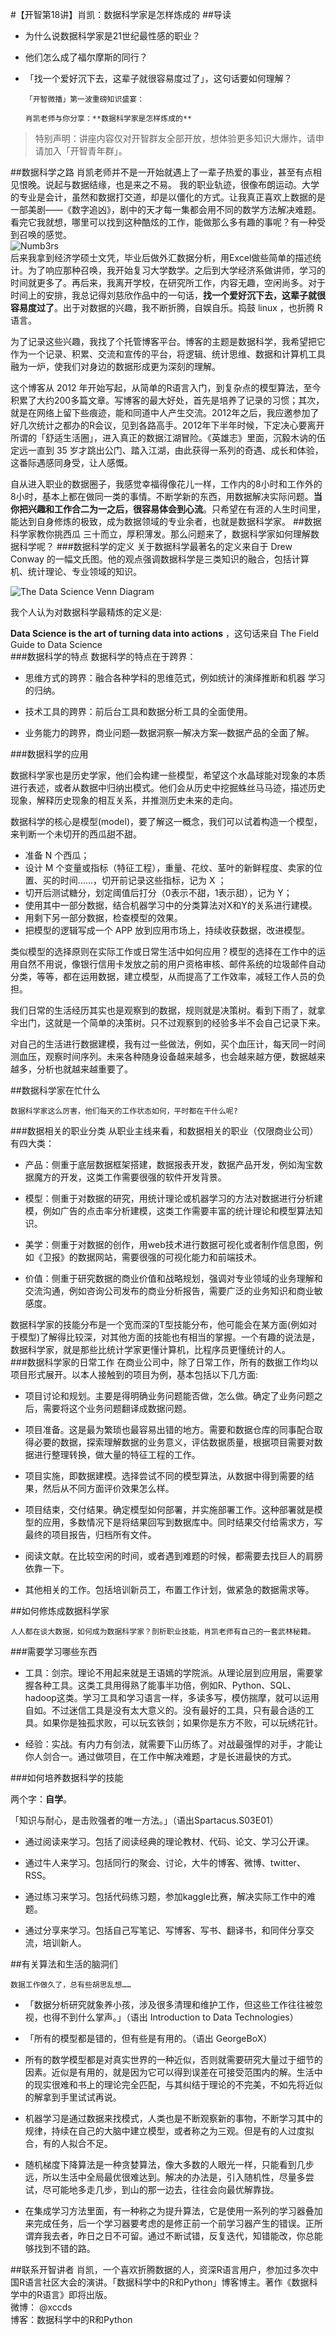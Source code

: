 #【开智第18讲】肖凯：数据科学家是怎样炼成的##导读* 为什么说数据科学家是21世纪最性感的职业？   
* 他们怎么成了福尔摩斯的同⾏？
* 「找一个爱好沉下去，这辈子就很容易度过了」，这句话要如何理解？
      「开智微播」第一波重磅知识盛宴：  

      肖凯老师与你分享：**数据科学家是怎样炼成的**

>特别声明：讲座内容仅对开智群友全部开放，想体验更多知识大爆炸，请申请加入「开智青年群」。  

  

##数据科学之路
    肖凯老师并不是一开始就遇上了一辈子热爱的事业，甚至有点相见恨晚。说起与数据结缘，也是来之不易。
我的职业轨迹，很像布朗运动。大学的专业是会计，虽然和数据打交道，却是以僵化的方式。让我真正喜欢上数据的是一部美剧——《数字追凶》，剧中的天才每一集都会用不同的数学方法解决难题。看完它我就想，哪里可以找到这种酷炫的工作，能做那么多有趣的事呢？有一种受到召唤的感觉。  
![Numb3rs]()  
后来我拿到经济学硕士文凭，毕业后做外汇数据分析，用Excel做些简单的描述统计。为了响应那种召唤，我开始复习大学数学。之后到大学经济系做讲师，学习的时间就更多了。再后来，我离开学校，在研究所工作，内容无趣，空闲尚多。对于时间上的安排，我总记得刘慈欣作品中的一句话，**找一个爱好沉下去，这辈子就很容易度过了**。出于对数据的兴趣，我不断折腾，自娱自乐。捣鼓 linux ，也折腾 R 语言。  为了记录这些兴趣，我找了个托管博客平台。博客的主题是数据科学，我希望把它作为一个记录、积累、交流和宣传的平台，将逻辑、统计思维、数据和计算机工具融为一炉，使我们对身边的数据形成更为深刻的理解。    
这个博客从 2012 年开始写起，从简单的R语言入门，到复杂点的模型算法，至今积累了大约200多篇文章。写博客的最大好处，首先是培养了记录的习惯；其次，就是在网络上留下些痕迹，能和同道中人产生交流。2012年之后，我应邀参加了好几次统计之都办的R会议，见到各路高手。2012年下半年时候，下定决心要离开所谓的「舒适生活圈」，进入真正的数据江湖冒险。《英雄志》里面，沉毅木讷的伍定远一直到 35 岁才跳出公门、踏入江湖，由此获得一系列的奇遇、成长和体验，这番际遇感同身受，让人感慨。  
自从进入职业的数据圈子，我感觉幸福得像花儿一样，工作内的8小时和工作外的8小时，基本上都在做同一类的事情。不断学新的东西，用数据解决实际问题。**当你把兴趣和工作合二为一之后，很容易体会到心流**。只希望在有涯的人生时间里，能达到自身修炼的极致，成为数据领域的专业余者，也就是数据科学家。
##数据科学家教你挑西瓜
    三⼗而立，厚积薄发。那么问题来了，数据科学家如何理解数据科学呢？
###数据科学的定义
关于数据科学最著名的定义来自于 Drew Conway 的一幅文氏图。他的观点强调数据科学是三类知识的融合，包括计算机、统计理论、专业领域的知识。
    
![The Data Science Venn Diagram]()
我个人认为对数据科学最精炼的定义是:
**Data Science is the art of turning data into actions** ，这句话来自 The Field Guide to Data Science   
###数据科学的特点
数据科学的特点在于跨界：    

* 思维⽅式的跨界：融合各种学科的思维范式，例如统计的演绎推断和机器  学习的归纳。  
* 技术⼯具的跨界：前后台⼯具和数据分析工具的全面使用。  
* 业务能力的跨界，商业问题—数据洞察—解决方案—数据产品的全面了解。
###数据科学的应用
数据科学家也是历史学家，他们会构建一些模型，希望这个水晶球能对现象的本质进行表述，或者从数据中归纳出模式。他们会从历史中挖掘蛛丝⻢马迹，描述历史现象，解释历史现象的相互关系，并推测历史未来的走向。    
数据科学的核心是模型(model)，要了解这一概念，我们可以试着构造一个模型，来判断一个未切开的西瓜甜不甜。  


* 准备 N 个西瓜；
* 设计 M 个变量或指标（特征工程），重量、花纹、茎叶的新鲜程度、卖家的位置、买的时间……，切开前记录这些指标，记为 X ；
* 切开后测试糖分，划定阈值后打分（0表示不甜，1表示甜），记为 Y；
* 使用其中一部分数据，结合机器学习中的分类算法对X和Y的关系进行建模。
* 用剩下另一部分数据，检查模型的效果。
* 把模型的逻辑写成一个 APP 放到应用市场上，持续收获数据，改进模型。  

类似模型的选择原则在实际工作或日常生活中如何应用？模型的选择在工作中的运用自然不用说，像银行信用卡发放之前的用户资格审核、邮件系统的垃圾邮件自动分类，等等，都在运用数据，建立模型，从而提高了工作效率，减轻工作人员的负担。  

我们日常的生活经历其实也是观察到的数据，规则就是决策树。看到下雨了，就拿伞出门，这就是一个简单的决策树。只不过观察到的经验多半不会自己记录下来。  

对自己的生活进行数据建模，我有过一些做法，例如，买个血压计，每天同一时间测血压，观察时间序列。未来各种随身设备越来越多，也会越来越方便，数据越来越多，分析也就越来越重要了。##数据科学家在忙什么
    数据科学家这么厉害，他们每天的工作状态如何，平时都在干什么呢?
###数据相关的职业分类从职业主线来看，和数据相关的职业（仅限商业公司）有四大类：
* 产品：侧重于底层数据框架搭建，数据报表开发，数据产品开发，例如淘宝数据魔方的开发，这类工作需要很强的软件开发背景。
* 模型：侧重于对数据的研究，用统计理论或机器学习的方法对数据进行分析建模，例如广告的点击率分析建模，这类工作需要丰富的统计理论和模型算法知识。
* 美学：侧重于对数据的创作，用web技术进行数据可视化或者制作信息图，例如《卫报》的数据网站，需要很强的可视化能力和前端技术。
* 价值：侧重于研究数据的商业价值和战略规划，强调对专业领域的业务理解和交流沟通，例如咨询公司发布的商业分析报告，需要广泛的业务知识和商业敏感度。

数据科学家的技能分布是一个宽而深的T型技能分布，他可能会在某方面(例如对于模型)了解得比较深，对其他方面的技能也有相当的掌握。一个有趣的说法是，数据科学家，就是那些比统计学家更懂计算机，比程序员更懂统计的人。  
###数据科学家的日常工作
在商业公司中，除了日常工作，所有的数据工作均以项目形式展开。以本人接触到的项目为例，基本包括以下几方面:   

* 项目讨论和规划。主要是得明确业务问题能否做，怎么做。确定了业务问题之后，需要将这个业务问题翻译成数据问题。

* 项目准备。这是最为繁琐也最容易出错的地方。需要和数据仓库的同事配合取得必要的数据，探索理解数据的业务意义，评估数据质量，根据项目需要对数据进行整理转换，做大量的特征工程的工作。
* 项目实施，即数据建模。选择尝试不同的模型算法，从数据中得到需要的结果，然后从不同方面评价效果怎么样。

* 项目结束，交付结果。确定模型如何部署，并实施部署工作。这种部署就是模型的应用，多数情况下是将结果回写到数据库中。同时结果交付给需求方，写最终的项目报告，归档所有文件。
* 阅读文献。在比较空闲的时间，或者遇到难题的时候，都需要去找巨人的肩膀依靠一下。  

* 其他相关的工作。包括培训新员工，布置工作计划，做紧急的数据需求等。##如何修炼成数据科学家
    人人都在谈大数据，如何成为数据科学家？剖析职业技能，肖凯老师有自己的一套武林秘籍。
###需要学习哪些东西
* 工具：剑宗。理论不用起来就是王语嫣的学院派。从理论层到应用层，需要掌握各种工具。这类工具用得熟了能事半功倍，例如R、Python、SQL、hadoop这类。学习工具和学习语言一样，多读多写，模仿揣摩，就可以运用自如。不过迷信工具是没有太大意义的。没有最好的工具，只有最合适的工具。如果你是独孤求败，可以玩玄铁剑；如果你是东方不败，可以玩绣花针。
* 经验：实战。有内力有剑法，就需要下山历练了。对战最强悍的对手，才能让你人剑合一。通过做项目，在工作中解决难题，才是长进最快的方式。 
###如何培养数据科学的技能
两个字：**自学**。 
 「知识与耐心，是击败强者的唯一方法。」（语出Spartacus.S03E01） 
* 通过阅读来学习。包括了阅读经典的理论教材、代码、论文、学习公开课。 
* 通过牛人来学习。包括同行的聚会、讨论，大牛的博客、微博、twitter、RSS。 
* 通过练习来学习。包括代码练习题，参加kaggle比赛，解决实际工作中的难题。 
* 通过分享来学习。包括自己写笔记、写博客、写书、翻译书，和同伴分享交流，培训新人。
##有关算法和生活的脑洞们
    数据工作做久了，总有些胡思乱想……
* 「数据分析研究就象养小孩，涉及很多清理和维护工作，但这些工作往往被忽视，也得不到什么掌声。」（语出 Introduction to Data Technologies）
* 「所有的模型都是错的，但有些是有⽤的。（语出 GeorgeBoX）
* 所有的数学模型都是对真实世界的⼀种近似，否则就需要研究⼤量过于细节的因素。近似是有⽤的，就是因为它可以得到误差在可接受范围内的解。⽣活中的现实很难和书上的理论完全匹配，与其纠结于理论的不完美，不如先将近似的解拿到⼿里试试再说。

* 机器学习是通过数据来找模式，人类也是不断观察新的事物，不断学习其中的规律，持续在⾃己的⼤脑中建⽴模型，或者称之为三观。但是有的⼈过度拟合，有的人拟合不足。
* 随机梯度下降算法是⼀种贪婪算法，像⼤多数的⼈眼光⼀样，只能看到⼏步远，所以⽣活中全局最优很难达到。解决的办法是，引入随机性，尽量多尝试，尽可能地多走几步，到山的那一边去，往往会向最优解靠拢。

* 在集成学习方法⾥面，有一种称之为提升算法，它是使用⼀系列的学习器叠加来完成任务，后一个学习器要考虑的是修正前一个前学习器产⽣的错误。正所谓弃我去者，昨日之日不可留。通过不断试错，反复迭代，知错能改，你总能够找到不错的路。

##联系开智讲者
     肖凯，⼀个喜欢折腾数据的⼈，资深R语⾔用户，参加过多次中国R语言社区⼤会的演讲。「数据科学中的R和Python」博客博主。著作《数据科学中的R语言》即将出版。  
     微博： @xccds  
     博客：数据科学中的R和Python